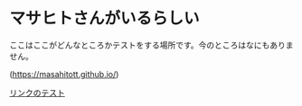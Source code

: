 # マサヒトさんがいるらしい
ここはここがどんなところかテストをする場所です。今のところはなにもありません。

(https://masahitott.github.io/)


[リンクのテスト](subpage1.md)
